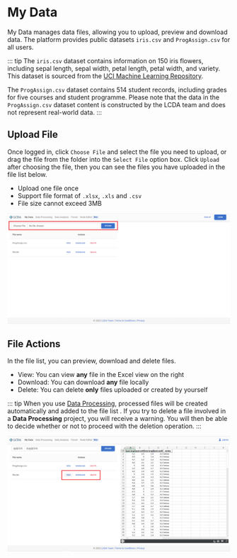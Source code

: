 # My Data

My Data manages data files, allowing you to upload, preview and download data. The platform provides public
datasets `iris.csv` and `ProgAssign.csv` for all users.

::: tip
The `iris.csv` dataset contains information on 150 iris flowers, including sepal length, sepal width, petal length,
petal width, and variety. This dataset is sourced from
the [UCI Machine Learning Repository](https://archive.ics.uci.edu/ml/datasets/iris).

The `ProgAssign.csv` dataset contains 514 student records, including grades for five courses and student programme.
Please note that the data in the `ProgAssign.csv` dataset content is constructed by the LCDA team and does not represent
real-world data.
:::

## Upload File

Once logged in, click `Choose File` and select the file you need to upload, or drag the file from the folder into
the `Select File` option box. Click `Upload` after choosing the file, then you can see the files you have uploaded in
the file list below.

- Upload one file once
- Support file format of `.xlsx`, `.xls` and `.csv`
- File size cannot exceed 3MB

![my_data_upload](./images/my-data/my_data_file.png)

## File Actions

In the file list, you can preview, download and delete files.

- View: You can view **any** file in the Excel view on the right
- Download: You can download **any** file locally
- Delete: You can delete **only** files uploaded or created by yourself

::: tip
When you use [Data Processing](./data-processing.md), processed files will be created automatically and added to the file list .
If you try to delete a file involved in a **Data Processing** project, you will receive a warning. You will then be
able to decide whether or not to proceed with the deletion operation.
:::

![my_data_action](./images/my-data/my_data_action.png)
